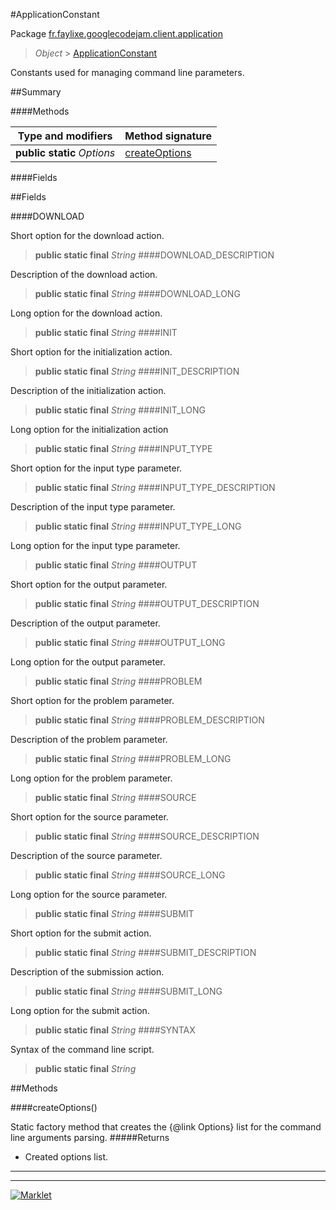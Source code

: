 #ApplicationConstant

Package [fr.faylixe.googlecodejam.client.application](README.md)<br>
> *Object* > [ApplicationConstant](ApplicationConstant.md)

<p>Constants used for managing command
 line parameters.</p>

##Summary

####Methods

Type and modifiers | Method signature
 --- | --- 
**public static** *Options* | [createOptions](#createoptions)

####Fields



##Fields

####DOWNLOAD


Short option for the download action.
> **public static final** *String*
####DOWNLOAD_DESCRIPTION


Description of the download action.
> **public static final** *String*
####DOWNLOAD_LONG


Long option for the download action.
> **public static final** *String*
####INIT


Short option for the initialization action.
> **public static final** *String*
####INIT_DESCRIPTION


Description of the initialization action.
> **public static final** *String*
####INIT_LONG


Long option for the initialization action
> **public static final** *String*
####INPUT_TYPE


Short option for the input type parameter.
> **public static final** *String*
####INPUT_TYPE_DESCRIPTION


Description of the input type parameter.
> **public static final** *String*
####INPUT_TYPE_LONG


Long option for the input type parameter.
> **public static final** *String*
####OUTPUT


Short option for the output parameter.
> **public static final** *String*
####OUTPUT_DESCRIPTION


Description of the output parameter.
> **public static final** *String*
####OUTPUT_LONG


Long option for the output parameter.
> **public static final** *String*
####PROBLEM


Short option for the problem parameter.
> **public static final** *String*
####PROBLEM_DESCRIPTION


Description of the problem parameter.
> **public static final** *String*
####PROBLEM_LONG


Long option for the problem parameter.
> **public static final** *String*
####SOURCE


Short option for the source parameter.
> **public static final** *String*
####SOURCE_DESCRIPTION


Description of the source parameter.
> **public static final** *String*
####SOURCE_LONG


Long option for the source parameter.
> **public static final** *String*
####SUBMIT


Short option for the submit action.
> **public static final** *String*
####SUBMIT_DESCRIPTION


Description of the submission action.
> **public static final** *String*
####SUBMIT_LONG


Long option for the submit action.
> **public static final** *String*
####SYNTAX


Syntax of the command line script.
> **public static final** *String*

##Methods

####createOptions()


Static factory method that creates the {@link Options} list
 for the command line arguments parsing.
#####Returns


* Created options list.

---
---
[![Marklet](https://img.shields.io/badge/Generated%20by-Marklet-green.svg)](https://github.com/Faylixe/marklet)